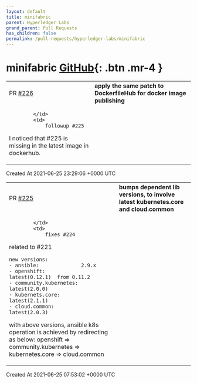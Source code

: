 ```yaml
---
layout: default
title: minifabric
parent: Hyperledger Labs
grand_parent: Pull Requests
has_children: false
permalink: /pull-requests/hyperledger-labs/minifabric
---
```


# minifabric <span class="fs-3 right-align">[GitHub](https://github.com/hyperledger-labs/minifabric){: .btn .mr-4 }</span>


<div>
    <table>
        <tr>
            <td>
                PR <a href="https://github.com/hyperledger-labs/minifabric/pull/226" class=".btn">#226</a>
            </td>
            <td>
                <b>
                    apply the same patch to DockerfileHub for docker image publishing
                </b>
            </td>
        </tr>
        <tr>
            <td>
                
            </td>
            <td>
                followup #225

I noticed that #225 is missing in the latest image in dockerhub.
            </td>
        </tr>
    </table>
    <div class="right-align">
        Created At 2021-06-25 23:29:06 +0000 UTC
    </div>
</div>

<div>
    <table>
        <tr>
            <td>
                PR <a href="https://github.com/hyperledger-labs/minifabric/pull/225" class=".btn">#225</a>
            </td>
            <td>
                <b>
                    bumps dependent lib versions, to involve latest kubernetes.core and cloud.common
                </b>
            </td>
        </tr>
        <tr>
            <td>
                
            </td>
            <td>
                fixes #224
related to #221

```
new versions:
- ansible:              2.9.x
- openshift:            latest(0.12.1)  from 0.11.2
- community.kubernetes: latest(2.0.0)
- kubernets.core:       latest(2.1.1)
- cloud.common:         latest(2.0.3)
```

with above versions, ansible k8s operation is achieved by redirecting as below:
openshift => community.kubernetes => kubernetes.core => cloud.common
            </td>
        </tr>
    </table>
    <div class="right-align">
        Created At 2021-06-25 07:53:02 +0000 UTC
    </div>
</div>


